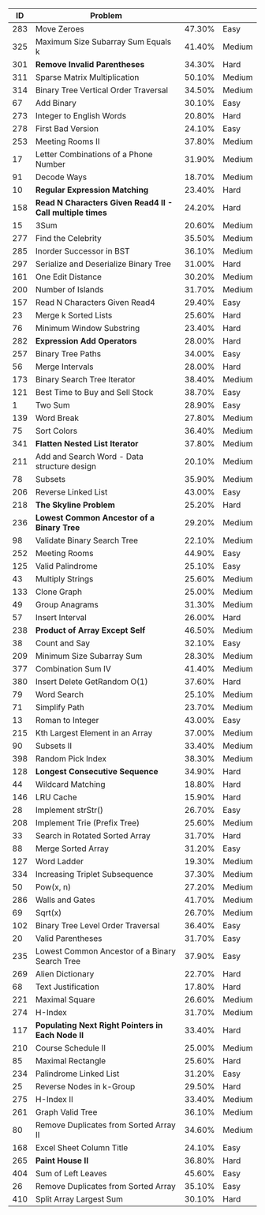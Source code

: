 | ID  | Problem                                                  |        |        |
|-----|----------------------------------------------------------|--------|--------|
| 283 | Move Zeroes                                              | 47.30% | Easy   |
| 325 | Maximum Size Subarray Sum Equals k                       | 41.40% | Medium |
| 301 | **Remove Invalid Parentheses**                               | 34.30% | Hard   |
| 311 | Sparse Matrix Multiplication                             | 50.10% | Medium |
| 314 | Binary Tree Vertical Order Traversal                     | 34.50% | Medium |
| 67  | Add Binary                                               | 30.10% | Easy   |
| 273 | Integer to English Words                                 | 20.80% | Hard   |
| 278 | First Bad Version                                        | 24.10% | Easy   |
| 253 | Meeting Rooms II                                         | 37.80% | Medium |
| 17  | Letter Combinations of a Phone Number                    | 31.90% | Medium |
| 91  | Decode Ways                                              | 18.70% | Medium |
| 10  | **Regular Expression Matching**                              | 23.40% | Hard   |
| 158 | **Read N Characters Given Read4 II - Call multiple times**   | 24.20% | Hard   |
| 15  | 3Sum                                                     | 20.60% | Medium |
| 277 | Find the Celebrity                                       | 35.50% | Medium |
| 285 | Inorder Successor in BST                                 | 36.10% | Medium |
| 297 | Serialize and Deserialize Binary Tree                    | 31.00% | Hard   |
| 161 | One Edit Distance                                        | 30.20% | Medium |
| 200 | Number of Islands                                        | 31.70% | Medium |
| 157 | Read N Characters Given Read4                            | 29.40% | Easy   |
| 23  | Merge k Sorted Lists                                     | 25.60% | Hard   |
| 76  | Minimum Window Substring                                 | 23.40% | Hard   |
| 282 | **Expression Add Operators**                                 | 28.00% | Hard   |
| 257 | Binary Tree Paths                                        | 34.00% | Easy   |
| 56  | Merge Intervals                                          | 28.00% | Hard   |
| 173 | Binary Search Tree Iterator                              | 38.40% | Medium |
| 121 | Best Time to Buy and Sell Stock                          | 38.70% | Easy   |
| 1   | Two Sum                                                  | 28.90% | Easy   |
| 139 | Word Break                                               | 27.80% | Medium |
| 75  | Sort Colors                                              | 36.40% | Medium |
| 341 | **Flatten Nested List Iterator**                             | 37.80% | Medium |
| 211 | Add and Search Word - Data structure design              | 20.10% | Medium |
| 78  | Subsets                                                  | 35.90% | Medium |
| 206 | Reverse Linked List                                      | 43.00% | Easy   |
| 218 | **The Skyline Problem**                                      | 25.20% | Hard   |
| 236 | **Lowest Common Ancestor of a Binary Tree**                  | 29.20% | Medium |
| 98  | Validate Binary Search Tree                              | 22.10% | Medium |
| 252 | Meeting Rooms                                            | 44.90% | Easy   |
| 125 | Valid Palindrome                                         | 25.10% | Easy   |
| 43  | Multiply Strings                                         | 25.60% | Medium |
| 133 | Clone Graph                                              | 25.00% | Medium |
| 49  | Group Anagrams                                           | 31.30% | Medium |
| 57  | Insert Interval                                          | 26.00% | Hard   |
| 238 | **Product of Array Except Self**                             | 46.50% | Medium |
| 38  | Count and Say                                            | 32.10% | Easy   |
| 209 | Minimum Size Subarray Sum                                | 28.30% | Medium |
| 377 | Combination Sum IV                                       | 41.40% | Medium |
| 380 | Insert Delete GetRandom O(1)                             | 37.60% | Hard   |
| 79  | Word Search                                              | 25.10% | Medium |
| 71  | Simplify Path                                            | 23.70% | Medium |
| 13  | Roman to Integer                                         | 43.00% | Easy   |
| 215 | Kth Largest Element in an Array                          | 37.00% | Medium |
| 90  | Subsets II                                               | 33.40% | Medium |
| 398 | Random Pick Index                                        | 38.30% | Medium |
| 128 | **Longest Consecutive Sequence**                             | 34.90% | Hard   |
| 44  | Wildcard Matching                                        | 18.80% | Hard   |
| 146 | LRU Cache                                                | 15.90% | Hard   |
| 28  | Implement strStr()                                       | 26.70% | Easy   |
| 208 | Implement Trie (Prefix Tree)                             | 25.60% | Medium |
| 33  | Search in Rotated Sorted Array                           | 31.70% | Hard   |
| 88  | Merge Sorted Array                                       | 31.20% | Easy   |
| 127 | Word Ladder                                              | 19.30% | Medium |
| 334 | Increasing Triplet Subsequence                           | 37.30% | Medium |
| 50  | Pow(x, n)                                                | 27.20% | Medium |
| 286 | Walls and Gates                                          | 41.70% | Medium |
| 69  | Sqrt(x)                                                  | 26.70% | Medium |
| 102 | Binary Tree Level Order Traversal                        | 36.40% | Easy   |
| 20  | Valid Parentheses                                        | 31.70% | Easy   |
| 235 | Lowest Common Ancestor of a Binary Search Tree           | 37.90% | Easy   |
| 269 | Alien Dictionary                                         | 22.70% | Hard   |
| 68  | Text Justification                                       | 17.80% | Hard   |
| 221 | Maximal Square                                           | 26.60% | Medium |
| 274 | H-Index                                                  | 31.70% | Medium |
| 117 | **Populating Next Right Pointers in Each Node II**           | 33.40% | Hard   |
| 210 | Course Schedule II                                       | 25.00% | Medium |
| 85  | Maximal Rectangle                                        | 25.60% | Hard   |
| 234 | Palindrome Linked List                                   | 31.20% | Easy   |
| 25  | Reverse Nodes in k-Group                                 | 29.50% | Hard   |
| 275 | H-Index II                                               | 33.40% | Medium |
| 261 | Graph Valid Tree                                         | 36.10% | Medium |
| 80  | Remove Duplicates from Sorted Array II                   | 34.60% | Medium |
| 168 | Excel Sheet Column Title                                 | 24.10% | Easy   |
| 265 | **Paint House II**                                           | 36.80% | Hard   |
| 404 | Sum of Left Leaves                                       | 45.60% | Easy   |
| 26  | Remove Duplicates from Sorted Array                      | 35.10% | Easy   |
| 410 | Split Array Largest Sum                                  | 30.10% | Hard   |

